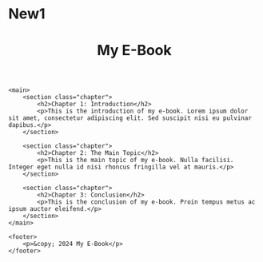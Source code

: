 # New1<!DOCTYPE html>
<html lang="en">
<head>
    <meta charset="UTF-8">
    <meta name="viewport" content="width=device-width, initial-scale=1.0">
    <title>My E-Book</title>
    <link rel="stylesheet" href="styles.css">
</head>
<body>
    <header>
        <h1>My E-Book</h1>
    </header>

    <main>
        <section class="chapter">
            <h2>Chapter 1: Introduction</h2>
            <p>This is the introduction of my e-book. Lorem ipsum dolor sit amet, consectetur adipiscing elit. Sed suscipit nisi eu pulvinar dapibus.</p>
        </section>

        <section class="chapter">
            <h2>Chapter 2: The Main Topic</h2>
            <p>This is the main topic of my e-book. Nulla facilisi. Integer eget nulla id nisi rhoncus fringilla vel at mauris.</p>
        </section>

        <section class="chapter">
            <h2>Chapter 3: Conclusion</h2>
            <p>This is the conclusion of my e-book. Proin tempus metus ac ipsum auctor eleifend.</p>
        </section>
    </main>

    <footer>
        <p>&copy; 2024 My E-Book</p>
    </footer>
</body>
</html>
